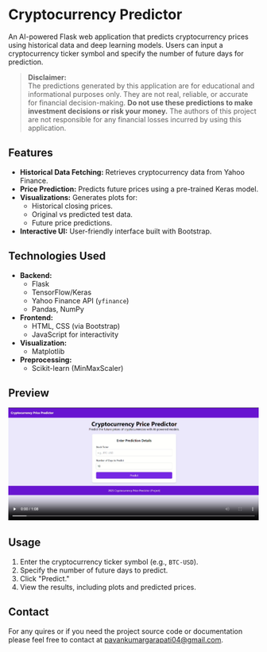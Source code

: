 # Cryptocurrency Predictor

An AI-powered Flask web application that predicts cryptocurrency prices using historical data and deep learning models. Users can input a cryptocurrency ticker symbol and specify the number of future days for prediction.
> **Disclaimer:**  
> The predictions generated by this application are for educational and informational purposes only. They are not real, reliable, or accurate for financial decision-making. **Do not use these predictions to make investment decisions or risk your money.** The authors of this project are not responsible for any financial losses incurred by using this application.


## Features
- **Historical Data Fetching:** Retrieves cryptocurrency data from Yahoo Finance.
- **Price Prediction:** Predicts future prices using a pre-trained Keras model.
- **Visualizations:** Generates plots for:
  - Historical closing prices.
  - Original vs predicted test data.
  - Future price predictions.
- **Interactive UI:** User-friendly interface built with Bootstrap.



## Technologies Used
- **Backend:**
  - Flask
  - TensorFlow/Keras
  - Yahoo Finance API (`yfinance`)
  - Pandas, NumPy
- **Frontend:**
  - HTML, CSS (via Bootstrap)
  - JavaScript for interactivity
- **Visualization:**
  - Matplotlib
- **Preprocessing:**
  - Scikit-learn (MinMaxScaler)

## Preview

[![Demo Video](./CryptoCurrencyPricePredectionDemo.png)](./CryptocurrencyPricePredictionDemo.mp4)

## Usage
1. Enter the cryptocurrency ticker symbol (e.g., `BTC-USD`).
2. Specify the number of future days to predict.
3. Click "Predict."
4. View the results, including plots and predicted prices.

## Contact
For any quires or if you need the project source code or documentation please feel free to contact at [pavankumargarapati04@gmail.com](mailto:pavankumargarapati04@gmail.com).